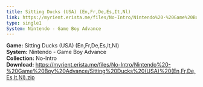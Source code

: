```yaml
---
title: Sitting Ducks (USA) (En,Fr,De,Es,It,Nl)
link: https://myrient.erista.me/files/No-Intro/Nintendo%20-%20Game%20Boy%20Advance/Sitting%20Ducks%20(USA)%20(En,Fr,De,Es,It,Nl).zip
type: single1
System: Nintendo - Game Boy Advance
---
```

<b>Game:</b> Sitting Ducks (USA) (En,Fr,De,Es,It,Nl)<br>
<b>System:</b> Nintendo - Game Boy Advance<br>
<b>Collection:</b> No-Intro<br>
<b>Download:</b> https://myrient.erista.me/files/No-Intro/Nintendo%20-%20Game%20Boy%20Advance/Sitting%20Ducks%20(USA)%20(En,Fr,De,Es,It,Nl).zip